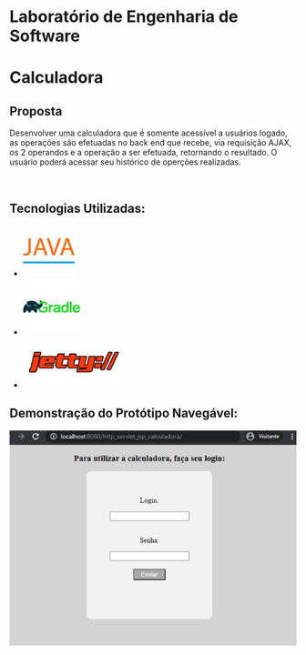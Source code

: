 # Laboratório de Engenharia de Software 

<h1>Calculadora</h1> 
<h2>Proposta</h2>
<p>Desenvolver uma calculadora que é somente acessível a usuários logado, as operações são efetuadas no back end que recebe, via requisição AJAX, os 2 operandos e a operação a ser efetuada, retornando o resultado. O usuário poderá acessar seu histórico de operções realizadas.</p> <br />
<h2> Tecnologias Utilizadas: </h2>

- <img src = "icons/java.png" height = "90px;"> 
- <img src= "icons/gradle.png" height = "100px;"> 
- <img src= "icons/jetty.png" height = "90px;">

<h2>Demonstração do Protótipo Navegável: </h2>

<img src= "icons/calc-gif.gif" alt="port_ok.gif" style="max-width:100%;">


 
